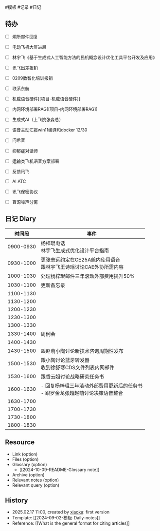  #模板  #记录 #日记
## 待办
- [ ] 炯所邮件回复
- [ ] 电动飞机大屏进展
- [ ] 林宇飞《基于生成式人工智能方法的民机概念设计优化工具平台开发及应用》
- [ ] 讯飞出差报销
- [ ] 0209数智化培训报销
- [ ] 联系东航
- [ ] 机载语音硬件[[项目-机载语音硬件]]
- [ ] 内网环境部署RAG[[项目-内网环境部署RAG]]
- [ ] 生成式AI（上飞院张淼总）
- [ ] 语音主动汇报win11编译和docker  12/30
- [ ] 问希音
- [ ] 抑郁症对话师
- [ ] 运输类飞机语音方案部署
- [ ] 反馈讯飞
- [ ] AI ATC
- [ ] 讯飞保密协议
- [ ] 盲源噪声分离


## 日记 Diary

| 时间段       | 事件                                           |
| --------- | -------------------------------------------- |
| 0900-0930 | 杨梓琨电话<br>林宇飞生成式优化设计平台指南                      |
| 0930-1000 | 更张志远约定在CE25A舱内使用语音<br>跟林宇飞王诗瑶讨论CAE外协所需内容     |
| 1000-1030 | 处理杨梓琨邮件三年滚动外部费用提升50%                         |
| 1030-1100 | 更新备忘录                                        |
| 1100-1130 |                                              |
| 1130-1200 |                                              |
| 1200-1230 |                                              |
| 1230-1300 |                                              |
| 1300-1330 |                                              |
| 1330-1400 | 周例会                                          |
| 1400-1430 |                                              |
| 1430-1500 | 跟赵萌小陶讨论新技术咨询周期性发布                            |
| 1500-1530 | 跟小陶讨论蓝牙转发器<br>收到徐舒寒CDS文件列表内网邮件               |
| 1530-1600 | 跟香云姐讨论战略研究任务书                                |
| 1600-1630 | - 回复杨梓琨三年滚动外部费用更新后的任务书<br>- 跟罗金龙张超赵萌讨论决策语音整合 |
| 1630-1700 |                                              |
| 1700-1730 |                                              |
| 1730-1800 |                                              |
| 1800-1830 |                                              |


## Resource

- Link (option)
- Files (option)
- Glossary (option)
    - [[2024-10-09-README-Glossary note]]
- Archive (option)
- Relevant notes (option)
- Relevant query (option)

## History

-  2025.02.17 11:00, created by [xiaoka](https://www.xiaokaup.com/): first version
- Template: [[2024-09-02-模板-Daily-notes]]
- Reference: [[What is the general format for citing articles]]
